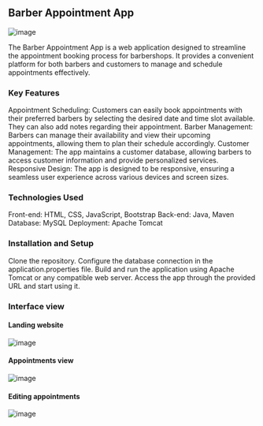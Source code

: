 ## Barber Appointment App

![image](https://github.com/yohelperez/barber-appointment-manager-app/assets/55060788/775c816a-060c-4fae-88f1-f5a0a91238d1)

The Barber Appointment App is a web application designed to streamline the appointment booking process for barbershops. It provides a convenient platform for both barbers and customers to manage and schedule appointments effectively.

### Key Features
Appointment Scheduling: Customers can easily book appointments with their preferred barbers by selecting the desired date and time slot available. They can also add notes regarding their appointment.
Barber Management: Barbers can manage their availability and view their upcoming appointments, allowing them to plan their schedule accordingly.
Customer Management: The app maintains a customer database, allowing barbers to access customer information and provide personalized services.
Responsive Design: The app is designed to be responsive, ensuring a seamless user experience across various devices and screen sizes.

### Technologies Used
Front-end: HTML, CSS, JavaScript, Bootstrap
Back-end: Java, Maven
Database: MySQL
Deployment: Apache Tomcat

### Installation and Setup
Clone the repository.
Configure the database connection in the application.properties file.
Build and run the application using Apache Tomcat or any compatible web server.
Access the app through the provided URL and start using it.

### Interface view

#### Landing website 

![image](https://github.com/yohelperez/barber-appointment-manager-app/assets/55060788/f06a4b50-aeff-44c6-8ce3-5353e3eb1d0f)

#### Appointments view
![image](https://github.com/yohelperez/barber-appointment-manager-app/assets/55060788/628293ed-5302-409f-af01-572ff3061336)

#### Editing appointments

![image](https://github.com/yohelperez/barber-appointment-manager-app/assets/55060788/16b0f27d-205d-444a-bcf4-2586397ba9e4)


